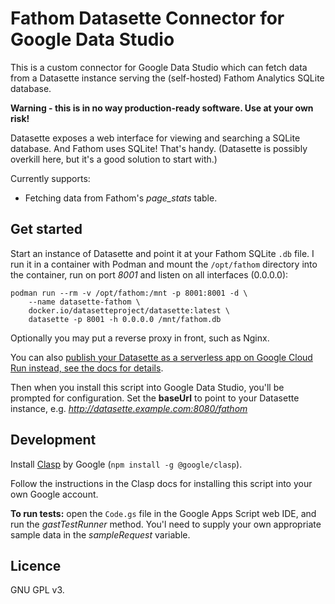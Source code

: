 # Fathom Datasette Connector for Google Data Studio

This is a custom connector for Google Data Studio which can fetch data from a Datasette instance serving the (self-hosted) Fathom Analytics SQLite database.

**Warning - this is in no way production-ready software. Use at your own risk!**

Datasette exposes a web interface for viewing and searching a SQLite database. And Fathom uses SQLite! That's handy. (Datasette is possibly overkill here, but it's a good solution to start with.)

Currently supports:

- Fetching data from Fathom's _page_stats_ table.

## Get started

Start an instance of Datasette and point it at your Fathom SQLite `.db` file. I run it in a container with Podman and mount the `/opt/fathom` directory into the container, run on port _8001_ and listen on all interfaces (0.0.0.0):

    podman run --rm -v /opt/fathom:/mnt -p 8001:8001 -d \
        --name datasette-fathom \
        docker.io/datasetteproject/datasette:latest \
        datasette -p 8001 -h 0.0.0.0 /mnt/fathom.db

Optionally you may put a reverse proxy in front, such as Nginx.

You can also [publish your Datasette as a serverless app on Google Cloud Run instead, see the docs for details](https://docs.datasette.io/en/stable/publish.html).

Then when you install this script into Google Data Studio, you'll be prompted for configuration. Set the **baseUrl** to point to your Datasette instance, e.g. _http://datasette.example.com:8080/fathom_

## Development

Install [Clasp](https://developers.google.com/apps-script/guides/clasp) by Google (`npm install -g @google/clasp`).

Follow the instructions in the Clasp docs for installing this script into your own Google account.

**To run tests:** open the `Code.gs` file in the Google Apps Script web IDE, and run the _gastTestRunner_ method. You'l need to supply your own appropriate sample data in the _sampleRequest_ variable.


## Licence

GNU GPL v3.
